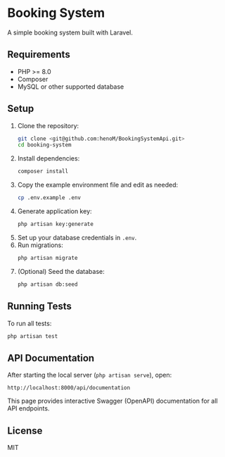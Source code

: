 # Booking System

A simple booking system built with Laravel.

## Requirements
- PHP >= 8.0
- Composer
- MySQL or other supported database

## Setup
1. Clone the repository:
   ```bash
   git clone <git@github.com:henoM/BookingSystemApi.git>
   cd booking-system
   ```
2. Install dependencies:
   ```bash
   composer install
   ```
3. Copy the example environment file and edit as needed:
   ```bash
   cp .env.example .env
   ```
4. Generate application key:
   ```bash
   php artisan key:generate
   ```
5. Set up your database credentials in `.env`.
6. Run migrations:
   ```bash
   php artisan migrate
   ```
7. (Optional) Seed the database:
   ```bash
   php artisan db:seed
   ```

## Running Tests
To run all tests:
```bash
php artisan test
```

## API Documentation
After starting the local server (`php artisan serve`), open:
```
http://localhost:8000/api/documentation
```
This page provides interactive Swagger (OpenAPI) documentation for all API endpoints.

## License
MIT
